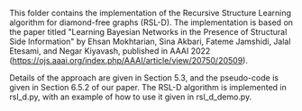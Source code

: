 This folder contains the implementation of the Recursive Structure Learning algorithm for diamond-free graphs (RSL-D). The implementation is based on the paper titled "Learning Bayesian Networks in the Presence of Structural Side Information" by Ehsan Mokhtarian, Sina Akbari, Fateme Jamshidi, Jalal Etesami, and Negar Kiyavash, published in AAAI 2022 (https://ojs.aaai.org/index.php/AAAI/article/view/20750/20509).

Details of the approach are given in Section 5.3, and the pseudo-code is given in Section 6.5.2 of our paper. The RSL-D algorithm is implemented in rsl_d.py, with an example of how to use it given in rsl_d_demo.py.
